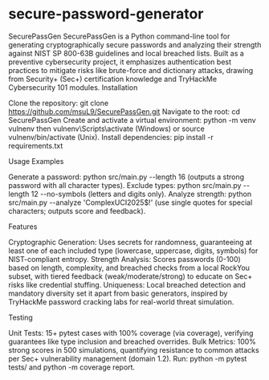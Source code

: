 # secure-password-generator

SecurePassGen
SecurePassGen is a Python command-line tool for generating cryptographically secure passwords and analyzing their strength against NIST SP 800-63B guidelines and local breached lists. Built as a preventive cybersecurity project, it emphasizes authentication best practices to mitigate risks like brute-force and dictionary attacks, drawing from Security+ (Sec+) certification knowledge and TryHackMe Cybersecurity 101 modules.
Installation

Clone the repository: git clone https://github.com/msuL9/SecurePassGen.git
Navigate to the root: cd SecurePassGen
Create and activate a virtual environment: python -m venv vulnenv then vulnenv\Scripts\activate (Windows) or source vulnenv/bin/activate (Unix).
Install dependencies: pip install -r requirements.txt

Usage Examples

Generate a password: python src/main.py --length 16 (outputs a strong password with all character types).
Exclude types: python src/main.py --length 12 --no-symbols (letters and digits only).
Analyze strength: python src/main.py --analyze 'ComplexUCI2025$!' (use single quotes for special characters; outputs score and feedback).

Features

Cryptographic Generation: Uses secrets for randomness, guaranteeing at least one of each included type (lowercase, uppercase, digits, symbols) for NIST-compliant entropy.
Strength Analysis: Scores passwords (0-100) based on length, complexity, and breached checks from a local RockYou subset, with tiered feedback (weak/moderate/strong) to educate on Sec+ risks like credential stuffing.
Uniqueness: Local breached detection and mandatory diversity set it apart from basic generators, inspired by TryHackMe password cracking labs for real-world threat simulation.

Testing

Unit Tests: 15+ pytest cases with 100% coverage (via coverage), verifying guarantees like type inclusion and breached overrides.
Bulk Metrics: 100% strong scores in 500 simulations, quantifying resistance to common attacks per Sec+ vulnerability management (domain 1.2).
Run: python -m pytest tests/ and python -m coverage report.
